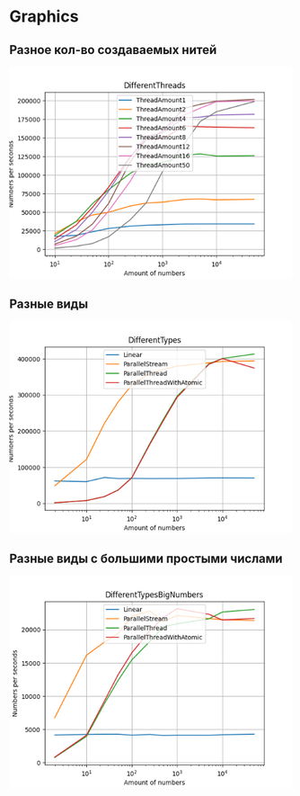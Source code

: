 # Graphics

## Разное кол-во создаваемых нитей

![image](src/pythonPlot/png/DifferentThreads.png)

## Разные виды

![image](src/pythonPlot/png/DifferentTypes.png)

## Разные виды с большими простыми числами

![image](src/pythonPlot/png/DifferentTypesBigNumbers.png)
